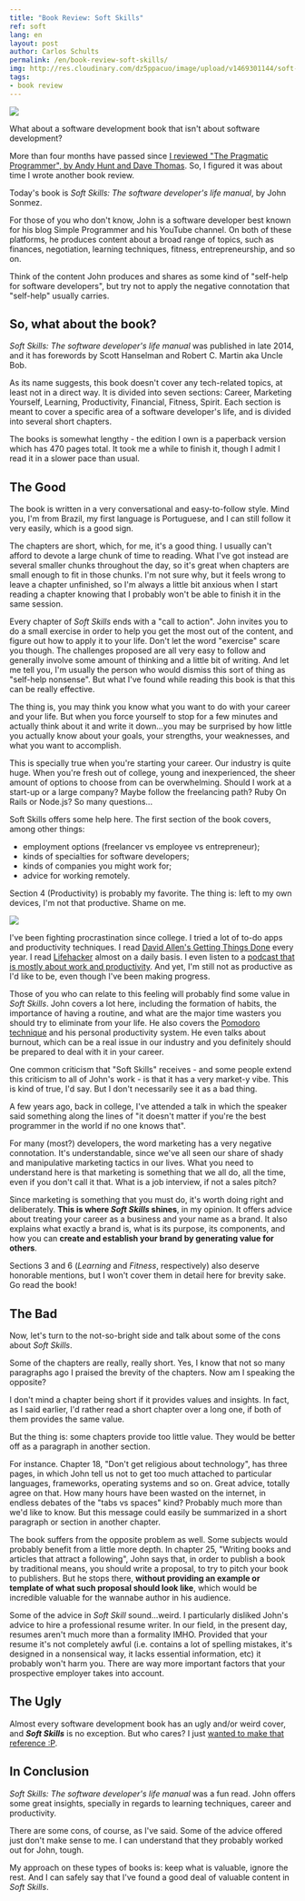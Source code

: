 ```yaml
---
title: "Book Review: Soft Skills"
ref: soft
lang: en
layout: post
author: Carlos Schults
permalink: /en/book-review-soft-skills/
img: http://res.cloudinary.com/dz5ppacuo/image/upload/v1469301144/soft-skills-1038-437-min_u6ucwf.png
tags:
- book review
---
```


![](http://res.cloudinary.com/dz5ppacuo/image/upload/v1469301144/soft-skills-1038-437-min_u6ucwf.png)

What about a software development book that isn't about software development?
<!--more-->

More than four months have passed since [I reviewed "The Pragmatic Programmer", by Andy Hunt and Dave Thomas](http://carlosschults.net/en/book-review-pragmatic-programmer/). So, I figured it was about time I wrote another book review.

Today's book is *Soft Skills: The software developer's life manual*, by John Sonmez. 

For those of you who don't know, John is a software developer best known for his blog Simple Programmer and his YouTube channel. On both of these platforms, he produces content about a broad range of topics, such as finances, negotiation, learning techniques, fitness, entrepreneurship, and so on.

Think of the content John produces and shares as some kind of "self-help for software developers", but try not to apply the negative connotation that "self-help" usually carries.

## So, what about the book?

*Soft Skills: The software developer's life manual* was published in late 2014, and it has forewords by Scott Hanselman and Robert C. Martin aka Uncle Bob. 

As its name suggests, this book doesn't cover any tech-related topics, at least not in a direct way. It is divided into seven sections: Career, Marketing Yourself, Learning, Productivity, Financial, Fitness, Spirit. Each section is meant to cover a specific area of a software developer's life, and is divided into several short chapters.

The books is somewhat lengthy - the edition I own is a paperback version which has 470 pages total. It took me a while to finish it, though I admit I read it in a slower pace than usual. 

## The Good

The book is written in a very conversational and easy-to-follow style. Mind you, I'm from Brazil, my first language is Portuguese, and I can still follow it very easily, which is a good sign.

The chapters are short, which, for me, it's a good thing. I usually can't afford to devote a large chunk of time to reading. What I've got instead are several smaller chunks throughout the day, so it's great when chapters are small enough to fit in those chunks. I'm not sure why, but it feels wrong to leave a chapter unfinished, so I'm always a little bit anxious when I start reading a chapter knowing that I probably won't be able to finish it in the same session.

Every chapter of *Soft Skills* ends with a "call to action". John invites you to do a small exercise in order to help you get the most out of the content, and figure out how to apply it to your life. Don't let the word "exercise" scare you though. The challenges proposed are all very easy to follow and generally involve some amount of thinking and a little bit of writing. And let me tell you, I'm usually the person who would dismiss this sort of thing as "self-help nonsense". But what I've found while reading this book is that this can be really effective. 

The thing is, you may think you know what you want to do with your career and your life. But when you force yourself to stop for a few minutes and actually think about it and write it down...you may be surprised by how little you actually know about your goals, your strengths, your weaknesses, and what you want to accomplish.

This is specially true when you're starting your career. Our industry is quite huge. When you're fresh out of college, young and inexperienced, the sheer amount of options to choose from can be overwhelming. Should I work at a start-up or a large company? Maybe follow the freelancing path? Ruby On Rails or Node.js? So many questions...

Soft Skills offers some help here. The first section of the book covers, among other things: 

- employment options (freelancer vs employee vs entrepreneur);
- kinds of specialties for software developers;
- kinds of companies you might work for;
- advice for working remotely.

Section 4 (Productivity) is probably my favorite. The thing is: left to my own devices, I'm not that productive. Shame on me.

![](http://res.cloudinary.com/dz5ppacuo/image/upload/v1470788220/shame_mivvrv.gif)

I've been fighting procrastination since college. I tried a lot of to-do apps and productivity techniques. I read [David Allen's Getting Things Done](https://www.amazon.com/Getting-Things-Done-Stress-Free-Productivity-ebook/dp/B000WH7PKY#navbar) every year. I read [Lifehacker](http://lifehacker.com/) almost on a daily basis. I even listen to a [podcast that is mostly about work and productivity](https://www.relay.fm/cortex). And yet, I'm still not as productive as I'd like to be, even though I've been making progress.

Those of you who can relate to this feeling will probably find some value in *Soft Skills*. John covers a lot here, including the formation of habits, the importance of having a routine, and what are the major time wasters you should try to eliminate from your life. He also covers the [Pomodoro technique](https://en.wikipedia.org/wiki/Pomodoro_Technique) and his personal productivity system. He even talks about burnout, which can be a real issue in our industry and you definitely should be prepared to deal with it in your career.

One common criticism that "Soft Skills" receives - and some people extend this criticism to all of John's work - is that it has a very market-y vibe. This is kind of true, I'd say. But I don't necessarily see it as a bad thing.

A few years ago, back in college, I've attended a talk in which the speaker said something along the lines of "it doesn't matter if you're the best programmer in the world if no one knows that". 

For many (most?) developers, the word marketing has a very negative connotation. It's understandable, since we've all seen our share of shady and manipulative marketing tactics in our lives. 
What you need to understand here is that marketing is something that we all do, all the time, even if you don't call it that. What is a job interview, if not a sales pitch?

Since marketing is something that you must do, it's worth doing right and deliberately. **This is where *Soft Skills* shines**, in my opinion. It offers advice about treating your career as a business and your name as a brand. It also explains what exactly a brand is, what is its purpose, its components, and how you can **create and establish your brand by generating value for others**.

Sections 3 and 6 (*Learning* and *Fitness*, respectively) also deserve honorable mentions, but I won't cover them in detail here for brevity sake. Go read the book!

## The Bad

Now, let's turn to the not-so-bright side and talk about some of the cons about *Soft Skills*.

Some of the chapters are really, really short. Yes, I know that not so many paragraphs ago I praised the brevity of the chapters. Now am I speaking the opposite?

I don't mind a chapter being short if it provides values and insights. In fact, as I said earlier, I'd rather read a short chapter over a long one, if both of them provides the same value.

But the thing is: some chapters provide too little value. They would be better off as a paragraph in another section. 

For instance. Chapter 18, "Don't get religious about technology", has three pages, in which John tell us not to get too much attached to particular languages, frameworks, operating systems and so on. Great advice, totally agree on that. How many  hours have been wasted on the internet, in endless debates of the "tabs vs spaces" kind? Probably much more than we'd like to know. But this message could easily be summarized in a short paragraph or section in another chapter.

The book suffers from the opposite problem as well. Some subjects would probably benefit from a little more depth. In chapter 25, "Writing books and articles that attract a following", John says that, in order to publish a book by traditional means, you should write a proposal, to try to pitch your book to publishers. But he stops there, **without providing an example or template of what such proposal should look like**, which would be incredible valuable for the wannabe author in his audience.

Some of the advice in *Soft Skill* sound...weird. I particularly disliked John's advice to hire a professional resume writer. In our field, in the present day, resumes aren't much more than a formality IMHO.
Provided that your resume it's not completely awful (i.e. contains a lot of spelling mistakes, it's designed in a nonsensical way, it lacks essential information, etc) it probably won't harm you. There are way more important factors that your prospective employer takes into account.

## The Ugly

Almost every software development book has an ugly and/or weird cover, and ***Soft Skills*** is no exception. But who cares? I just [wanted to make that reference :P](https://en.wikipedia.org/wiki/The_Good,_the_Bad_and_the_Ugly).

## In Conclusion

*Soft Skills: The software developer's life manual* was a fun read. John offers some great insights, specially in regards to learning techniques, career and productivity.

There are some cons, of course, as I've said. Some of the advice offered just don't make sense to me. I can understand that they probably worked out for John, tough.

My approach on these types of books is: keep what is valuable, ignore the rest. And I can safely say that I've found a good deal of valuable content in *Soft Skills*.
